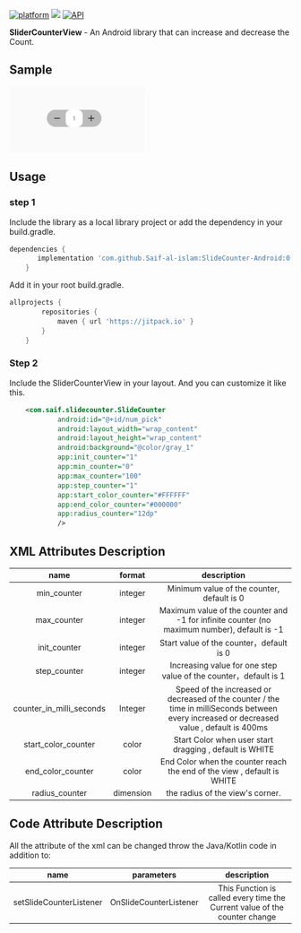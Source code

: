 [![platform](https://img.shields.io/badge/platform-Android-yellow.svg)](https://www.android.com)
 [![](https://jitpack.io/v/Saif-al-islam/SlideCounter-Android.svg)](https://jitpack.io/#Saif-al-islam/SlideCounter-Android)
 [![API](https://img.shields.io/badge/API-%2B17-green.svg)]()

**SliderCounterView** - An Android library that can increase and decrease the Count.

## Sample
<img src="ScreenShot/1.png" />

## Usage

### step 1

Include the library as a local library project or add the dependency in your build.gradle.

```groovy
dependencies {
	   implementation 'com.github.Saif-al-islam:SlideCounter-Android:0.1.0'
	}
```

Add it in your root build.gradle.

```groovy
allprojects {
		repositories {
			maven { url 'https://jitpack.io' }
		}
	}
```

### Step 2

Include the SliderCounterView in your layout. And you can customize it like this.

```xml
    <com.saif.slidecounter.SlideCounter
            android:id="@+id/num_pick"
            android:layout_width="wrap_content"
            android:layout_height="wrap_content"
            android:background="@color/gray_1"
            app:init_counter="1"
            app:min_counter="0"
            app:max_counter="100"
            app:step_counter="1"
            app:start_color_counter="#FFFFFF"
            app:end_color_counter="#000000"
            app:radius_counter="12dp"
            />
```

## XML Attributes Description

|name|format|description|
|:---:|:---:|:---:|
| min_counter | integer | Minimum value of the counter, default is 0
| max_counter | integer | Maximum value of the counter and -1 for infinite counter (no maximum number), default is -1
| init_counter | integer | Start value of the counter，default is 0
| step_counter | integer | Increasing value for one step value of the counter，default is 1
| counter_in_milli_seconds | Integer | Speed of the increased or decreased of the counter / the time in milliSeconds between every increased or decreased value , default is 400ms
| start_color_counter | color | Start Color when user start dragging , default is WHITE
| end_color_counter | color | End Color when the counter reach the end of the view , default is WHITE
| radius_counter | dimension | the radius of the view's corner.



## Code Attribute Description

All the attribute of the xml can be changed throw the Java/Kotlin code in addition to:

|name|parameters|description|
|:---:|:---:|:---:|
| setSlideCounterListener | OnSlideCounterListener | This Function is called every time the Current value of the counter change


